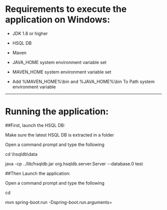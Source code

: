 # Requirements to execute the application on Windows:

* JDK 1.8 or higher

* HSQL DB

* Maven

* JAVA_HOME system environment variable set

* MAVEN_HOME system environment variable set

* Add %MAVEN_HOME%\bin and %JAVA_HOME%\bin To Path system environment variable

-----------------------------
# Running the application:

##First, launch the HSQL DB:

Make sure the latest HSQL DB is extracted in a folder

Open a command prompt and type the following

cd <HSQL-HOME-FOLDER>\hsqldb\data

java -cp ../lib/hsqldb.jar org.hsqldb.server.Server --database.0 test


##Then Launch the application:

Open a command prompt and type the following

cd <PROJECT-HOME-FOLDER>

mvn spring-boot:run -Dspring-boot.run.arguments=<Absolute path to logfile.txt>